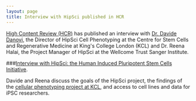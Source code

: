```yaml
---
layout: page
title: Interview with HipSci published in HCR
---
```


[High Content Review (HCR)](https://www.highcontentreview.com/interview-with-hipsci/) has published an interview with [Dr. Davide Danovi](http://www.wattlab.org/davide-danovi.html),
the Director of HipSci Cell Phenotyping at the Centre for Stem Cells and
Regenerative Medicine at King's College London (KCL) and Dr. Reena Halai, the
Project Manager of HipSci at the Wellcome Trust Sanger Institute.

###[Interview with HipSci: the Human Induced Pluripotent Stem Cells Initiative](https://www.highcontentreview.com/interview-with-hipsci/).

Davide and Reena discuss the goals of the HipSci project, the findings of the [cellular phenotyping project at KCL](/assay/cellbiol-fn), and access to cell lines and data for iPSC researchers.
